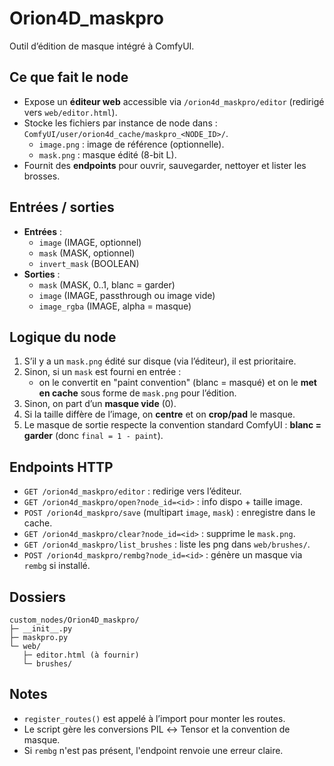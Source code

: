 # Orion4D_maskpro

Outil d’édition de masque intégré à ComfyUI.

## Ce que fait le node
- Expose un **éditeur web** accessible via `/orion4d_maskpro/editor` (redirigé vers `web/editor.html`).
- Stocke les fichiers par instance de node dans : `ComfyUI/user/orion4d_cache/maskpro_<NODE_ID>/`.
  - `image.png` : image de référence (optionnelle).
  - `mask.png` : masque édité (8-bit L).
- Fournit des **endpoints** pour ouvrir, sauvegarder, nettoyer et lister les brosses.

## Entrées / sorties
- **Entrées** :
  - `image` (IMAGE, optionnel)
  - `mask` (MASK, optionnel)
  - `invert_mask` (BOOLEAN)
- **Sorties** :
  - `mask` (MASK, 0..1, blanc = garder)
  - `image` (IMAGE, passthrough ou image vide)
  - `image_rgba` (IMAGE, alpha = masque)

## Logique du node
1. S’il y a un `mask.png` édité sur disque (via l’éditeur), il est prioritaire.
2. Sinon, si un `mask` est fourni en entrée :
   - on le convertit en "paint convention" (blanc = masqué) et on le **met en cache** sous forme de `mask.png` pour l’édition.
3. Sinon, on part d’un **masque vide** (0).
4. Si la taille diffère de l’image, on **centre** et on **crop/pad** le masque.
5. Le masque de sortie respecte la convention standard ComfyUI : **blanc = garder** (donc `final = 1 - paint`).

## Endpoints HTTP
- `GET /orion4d_maskpro/editor` : redirige vers l’éditeur.
- `GET /orion4d_maskpro/open?node_id=<id>` : info dispo + taille image.
- `POST /orion4d_maskpro/save` (multipart `image`, `mask`) : enregistre dans le cache.
- `GET /orion4d_maskpro/clear?node_id=<id>` : supprime le `mask.png`.
- `GET /orion4d_maskpro/list_brushes` : liste les png dans `web/brushes/`.
- `POST /orion4d_maskpro/rembg?node_id=<id>` : génère un masque via `rembg` si installé.

## Dossiers
```
custom_nodes/Orion4D_maskpro/
├─ __init__.py
├─ maskpro.py
└─ web/
   ├─ editor.html (à fournir)
   └─ brushes/
```

## Notes
- `register_routes()` est appelé à l’import pour monter les routes.
- Le script gère les conversions PIL ↔ Tensor et la convention de masque.
- Si `rembg` n'est pas présent, l'endpoint renvoie une erreur claire.

